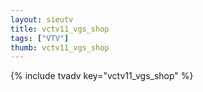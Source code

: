 ```yaml
--- 
layout: sieutv
title: vctv11_vgs_shop
tags: ["VTV"]
thumb: vctv11_vgs_shop
---
```

{% include tvadv key="vctv11_vgs_shop" %}
